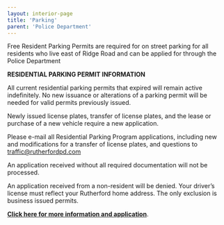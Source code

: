 ```yaml
---
layout: interior-page
title: 'Parking'
parent: 'Police Department'
---
```


Free Resident Parking Permits are required for on street parking for all residents who live east of Ridge Road and can be applied for through the Police Department 

**RESIDENTIAL PARKING PERMIT INFORMATION** 

All current residential parking permits that expired will remain active indefinitely. No new issuance or alterations of a parking permit will be needed for valid permits previously issued. 

Newly issued license plates, transfer of license plates, and the lease or purchase of a new vehicle require a new application. 

Please e-mail all Residential Parking Program applications, including new and modifications for a transfer of license plates, and questions to traffic@rutherfordpd.com

An application received without all required documentation will not be processed.

An application received from a non-resident will be denied.  Your driver’s license must reflect your Rutherford home address.  The only exclusion is business issued permits. 


[**Click here for more information and application**](https://storage.googleapis.com/static.rutherford-nj.com/police/Parking%20Permit%20Letter%20and%20Application%20(1).pdf).
